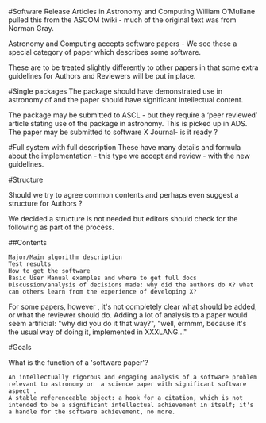 
#Software Release Articles in Astronomy and Computing
William O'Mullane pulled this from the ASCOM twiki - much of the original text was from Norman Gray.


Astronomy and Computing accepts software papers - 
We see these a special category of paper which describes some software.

These are to be treated slightly differently to other papers in that some extra guidelines for Authors and Reviewers will be put in place.

#Single  packages
The package should have demonstrated use in astronomy of and the paper should have significant intellectual content.

 The package may be submitted to ASCL - but they require a ‘peer reviewed’ article stating use of the package in astronomy. This is picked up in ADS.
 The paper may be submitted to software X Journal- is it ready ?

#Full system with full description
These have  many details and formula about the implementation - this type we accept and review - with the new guidelines.


#Structure

Should we try to agree common contents and perhaps even suggest a structure for Authors ?

We decided a structure is not needed but editors should check for the following as part of the process.

##Contents

    Major/Main algorithm description
    Test results
    How to get the software
    Basic User Manual examples and where to get full docs
    Discussion/analysis of decisions made: why did the authors do X? what can others learn from the experience of developing X?

For some papers, however , it's not completely clear what should be added, or what the reviewer should do. Adding a lot of analysis to a  paper would seem artificial: "why did you do it that way?", "well, ermmm, because it's the usual way of doing it, implemented in XXXLANG..."


#Goals

What is the function of a 'software paper'?


    An intellectually rigorous and engaging analysis of a software problem relevant to astronomy or  a science paper with significant software aspect .
    A stable referenceable object: a hook for a citation, which is not intended to be a significant intellectual achievement in itself; it's a handle for the software achievement, no more.

